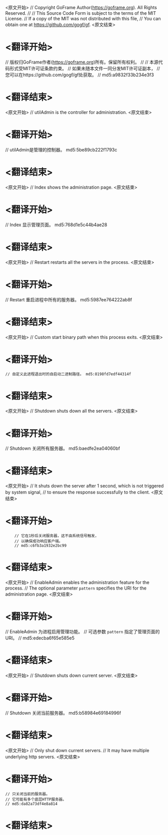 
<原文开始>
// Copyright GoFrame Author(https://goframe.org). All Rights Reserved.
//
// This Source Code Form is subject to the terms of the MIT License.
// If a copy of the MIT was not distributed with this file,
// You can obtain one at https://github.com/gogf/gf.
<原文结束>

# <翻译开始>
// 版权归GoFrame作者(https://goframe.org)所有。保留所有权利。
//
// 本源代码形式受MIT许可证条款约束。
// 如果未随本文件一同分发MIT许可证副本，
// 您可以在https://github.com/gogf/gf处获取。
// md5:a9832f33b234e3f3
# <翻译结束>


<原文开始>
// utilAdmin is the controller for administration.
<原文结束>

# <翻译开始>
// utilAdmin是管理的控制器。 md5:5be89cb222f1793c
# <翻译结束>


<原文开始>
// Index shows the administration page.
<原文结束>

# <翻译开始>
// Index 显示管理页面。 md5:768d1e5c44b4ae28
# <翻译结束>


<原文开始>
// Restart restarts all the servers in the process.
<原文结束>

# <翻译开始>
// Restart 重启进程中所有的服务器。 md5:5987ee764222ab8f
# <翻译结束>


<原文开始>
// Custom start binary path when this process exits.
<原文结束>

# <翻译开始>
	// 自定义此进程退出时的自启动二进制路径。 md5:8198fd7edf44314f
# <翻译结束>


<原文开始>
// Shutdown shuts down all the servers.
<原文结束>

# <翻译开始>
// Shutdown 关闭所有服务器。 md5:baedfe2ea04060bf
# <翻译结束>


<原文开始>
		// It shuts down the server after 1 second, which is not triggered by system signal,
		// to ensure the response successfully to the client.
<原文结束>

# <翻译开始>
		// 它在1秒后关闭服务器，这不由系统信号触发，
		// 以确保成功响应客户端。
		// md5:c6fb3a1932e2bc99
# <翻译结束>


<原文开始>
// EnableAdmin enables the administration feature for the process.
// The optional parameter `pattern` specifies the URI for the administration page.
<原文结束>

# <翻译开始>
// EnableAdmin 为进程启用管理功能。
// 可选参数 `pattern` 指定了管理页面的 URI。
// md5:edecba6f65e585e5
# <翻译结束>


<原文开始>
// Shutdown shuts down current server.
<原文结束>

# <翻译开始>
// Shutdown 关闭当前服务器。 md5:b58984e69184996f
# <翻译结束>


<原文开始>
	// Only shut down current servers.
	// It may have multiple underlying http servers.
<原文结束>

# <翻译开始>
	// 只关闭当前的服务器。
	// 它可能有多个底层HTTP服务器。
	// md5:da82a73df4e8a814
# <翻译结束>

